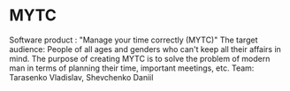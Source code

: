 # MYTC
Software product : "Manage your time correctly (MYTC)"
The target audience: People of all ages and genders who can't keep all their affairs in mind.
The purpose of creating MYTC is to solve the problem of modern man in terms of planning their time, important meetings, etc.
Team: Tarasenko Vladislav, Shevchenko Daniil
